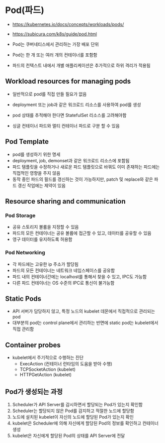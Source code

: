 # Pod(파드)

- https://kubernetes.io/docs/concepts/workloads/pods/
- https://subicura.com/k8s/guide/pod.html

- Pod는 쿠버네티스에서 관리하는 가장 배포 단위
- Pod는 한 개 또는 여러 개의 컨테이너를 포함함
- 파드의 컨텍스트 내에서 개별 애플리케이션은 추가적으로 하위 격리가 적용됨


## Workload resources for managing pods

- 일반적으로 pod를 직접 만들 필요가 없음
- deployment 또는 job과 같은 워크로드 리소스를 사용하여 pod를 생성
- pod 상태를 추적해야 한다면 StatefulSet 리소스를 고려해야함

- 싱글 컨테이너 파드와 멀티 컨테이너 파드로 구분 할 수 있음


## Pod Template

- pod를 생성하기 위한 명세
- deployment, job, demonset과 같은 워크로드 리소스에 포함됨
- 파드 템플릿을 수정하거나 새로운 파드 템플릿으로 바꿔도 이미 존재하는 파드에는 직접적인 영향을 주지 않음
- 동작 중인 파드의 필드를 갱신하는 것이 가능하지만, patch 및 replace와 같은 파드 갱신 작업에는 제약이 있음 

## Resource sharing and communication


### Pod Storage

- 공유 스토리지 볼륨을 지정할 수 있음
- 파드의 모든 컨테이너는 공유 볼륨에 접근할 수 있고, 데이터를 공유할 수 있음
- 영구 데이터를 유지하도록 허용함

### Pod Networking

- 각 파드에는 고유한 ip 주소가 할당됨
- 파드의 모든 컨테이너는 네트워크 네임스페이스를 공유함
- 파드 내의 컨테이너간에는 localhost를 통해서 찾을 수 있고, IPC도 가능함
- 다른 파드 컨테이너는 OS 수준의 IPC로 통신이 불가능함


## Static Pods
- API 서버가 담당하지 않고, 특정 노드의 kubelet 데몬에서 직접적으로 관리되는 pod
- 대부분의 pod는 control plane에서 관리하는 반면에 static pod는 kubelet에서 직접 관리함

## Container probes
- kubelet에서 주기적으로 수행하는 진단
    - ExecAction (컨테이너 런타임의 도움을 받아 수행)
    - TCPSocketAction (kubelet)
    - HTTPGetAction (kubelet)


## Pod가 생성되는 과정

1. Scheduler가 API Server를 감시하면서 할당되는 Pod가 있는지 확인함
2. Scheduler는 할당되지 않은 Pod를 감지하고 적절한 노드에 할당함 
3. 노드에 설치된 kubelet이 자신의 노드에 할당된 Pod가 있는지 확인
4. kubelet은 Scheduler에 의해 자신에게 할당된 Pod의 정보를 확인하고 컨테이너 생성
5. kubelet은 자신에게 할당된 Pod의 상태를 API Server에 전달  